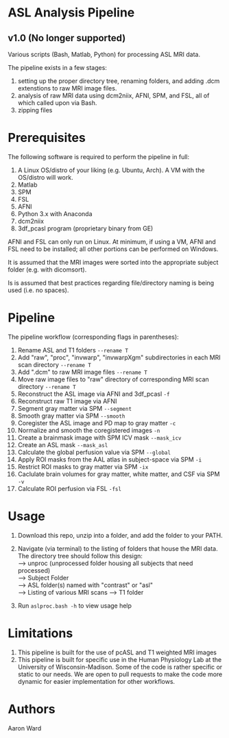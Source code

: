 # ASL Analysis Pipeline
## v1.0 (No longer supported)
Various scripts (Bash, Matlab, Python) for processing ASL MRI data.

The pipeline exists in a few stages:
1) setting up the proper directory tree, renaming folders, and adding .dcm extenstions to raw MRI image files.
2) analysis of raw MRI data using dcm2niix, AFNI, SPM, and FSL, all of which called upon via Bash.
3) zipping files

# Prerequisites

The following software is required to perform the pipeline in full:
1. A Linux OS/distro of your liking (e.g. Ubuntu, Arch). A VM with the OS/distro will work.
2. Matlab
3. SPM
4. FSL
5. AFNI
6. Python 3.x with Anaconda
7. dcm2niix
8. 3df_pcasl program (proprietary binary from GE)

AFNI and FSL can only run on Linux. At minimum, if using a VM, AFNI and FSL need to be installed; all other portions can be performed on Windows.

It is assumed that the MRI images were sorted into the appropriate subject folder (e.g. with dicomsort).

Is is assumed that best practices regarding file/directory naming is being used (i.e. no spaces).

# Pipeline

The pipeline workflow (corresponding flags in parentheses):

  1. Rename ASL and T1 folders `--rename T`
  2. Add "raw", "proc", "invwarp", "invwarpXgm" subdirectories in each MRI scan directory `--rename T`
  3. Add ".dcm" to raw MRI image files `--rename T`
  4. Move raw image files to "raw" directory of corresponding MRI scan directory `--rename T`
  5. Reconstruct the ASL image via AFNI and 3df_pcasl `-f`
  6. Reconstruct raw T1 image via AFNI
  7. Segment gray matter via SPM `--segment`
  8. Smooth gray matter via SPM `--smooth`
  9. Coregister the ASL image and PD map to gray matter `-c`
  10. Normalize and smooth the coregistered images `-n`
  11. Create a brainmask image with SPM ICV mask `--mask_icv`
  12. Create an ASL mask `--mask_asl`
  13. Calculate the global perfusion value via SPM `--global`
  14. Apply ROI masks from the AAL atlas in subject-space via SPM `-i`
  15. Restrict ROI masks to gray matter via SPM `-ix`
  16. Caclulate brain volumes for gray matter, white matter, and CSF via SPM `-v`
  17. Calculate ROI perfusion via FSL `-fsl`


# Usage

1. Download this repo, unzip into a folder, and add the folder to your PATH.

2. Navigate (via terminal) to the listing of folders that house the MRI data. The directory tree should follow this design:  
    --> unproc (unprocessed folder housing all subjects that need processed)  
        --> Subject Folder  
            --> ASL folder(s) named with "contrast" or "asl"  
                --> Listing of various MRI scans
            --> T1 folder

3. Run `aslproc.bash -h` to view usage help 
  
  
# Limitations

1) This pipeline is built for the use of pcASL and T1 weighted MRI images
2) This pipeline is built for specific use in the Human Physiology Lab at the University of Wisconsin-Madison. Some of the code is rather specific or static to our needs. We are open to pull requests to make the code more dynamic for easier implementation for other workflows.

# Authors

Aaron Ward 
